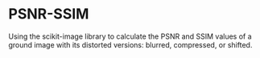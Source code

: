 # PSNR-SSIM
Using the scikit-image library to calculate the PSNR and SSIM values of a ground image with its distorted versions: blurred, compressed, or shifted.
